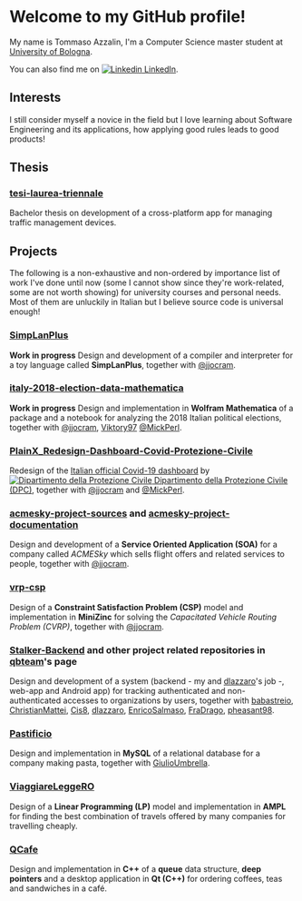 # Welcome to my GitHub profile!

My name is Tommaso Azzalin, I'm a Computer Science master student at [University of Bologna](https://www.unibo.it/en).

You can also find me on [![Linkedin](https://i.stack.imgur.com/gVE0j.png) LinkedIn](https://www.linkedin.com/in/tommaso-azzalin/).

## Interests

I still consider myself a novice in the field but I love learning about Software Engineering and its applications, how applying good rules leads to good products!

## Thesis

### [tesi-laurea-triennale](https://github.com/TommasoAzz/tesi-laurea-triennale)
Bachelor thesis on development of a cross-platform app for managing traffic management devices.

## Projects

The following is a non-exhaustive and non-ordered by importance list of work I've done until now (some I cannot show since they're work-related, some are not worth showing) for university courses and personal needs. Most of them are unluckily in Italian but I believe source code is universal enough!

### [SimpLanPlus](https://github.com/jjocram/SimpLanPlus)
**Work in progress** Design and development of a compiler and interpreter for a toy language called **SimpLanPlus**, together with [@jjocram](https://github.com/jjocram).

### [italy-2018-election-data-mathematica](https://github.com/jjocram/italy-2018-election-data-mathematica)
**Work in progress** Design and implementation in **Wolfram Mathematica** of a package and a notebook for analyzing the 2018 Italian political elections, together with [@jjocram](https://github.com/jjocram), [Viktory97](https://github.com/Viktory97) [@MickPerl](https://github.com/MickPerl).

### [PlainX_Redesign-Dashboard-Covid-Protezione-Civile](https://github.com/TommasoAzz/PlainX_Redesign-Dashboard-Covid-Protezione-Civile)
Redesign of the [Italian official Covid-19 dashboard](https://opendatadpc.maps.arcgis.com/apps/opsdashboard/index.html#/b0c68bce2cce478eaac82fe38d4138b1) by [![Dipartimento della Protezione Civile](http://www.protezionecivile.gov.it/themeDPC-1.0.0-SNAPSHOT/images/favicon.ico) Dipartimento della Protezione Civile (DPC)](http://http://www.protezionecivile.gov.it/), together with [@jjocram](https://github.com/jjocram) and [@MickPerl](https://github.com/MickPerl).

### [acmesky-project-sources](https://github.com/TommasoAzz/acmesky-project-sources) and [acmesky-project-documentation](https://github.com/TommasoAzz/acmesky-project-documentation)
Design and development of a **Service Oriented Application (SOA)** for a company called *ACMESky* which sells flight offers and related services to people, together with [@jjocram](https://github.com/jjocram).

### [vrp-csp](https://github.com/TommasoAzz/vrp-csp)
Design of a **Constraint Satisfaction Problem (CSP)** model and implementation in **MiniZinc** for solving the *Capacitated Vehicle Routing Problem (CVRP)*, together with [@jjocram](https://github.com/jjocram).

### [Stalker-Backend](https://github.com/TommasoAzz/Stalker-Backend) and other project related repositories in [qbteam](https://github.com/qb-team)'s page
Design and development of a system (backend - my and [dlazzaro](https://github.com/dlazzaro)'s job -, web-app and Android app) for tracking authenticated and non-authenticated accesses to organizations by users, together with [babastreio](https://github.com/babastreio), [ChristianMattei](https://github.com/ChristianMattei), [Cis8](https://github.com/Cis8), [dlazzaro](https://github.com/dlazzaro), [EnricoSalmaso](https://github.com/EnricoSalmaso), [FraDrago](https://github.com/FraDrago), [pheasant98](https://github.com/pheasant98).

### [Pastificio](https://github.com/TommasoAzz/Pastificio)
Design and implementation in **MySQL** of a relational database for a company making pasta, together with [GiulioUmbrella](https://github.com/GiulioUmbrella).

### [ViaggiareLeggeRO](https://github.com/TommasoAzz/ViaggiareLeggeRO)
Design of a **Linear Programming (LP)** model and implementation in **AMPL** for finding the best combination of travels offered by many companies for travelling cheaply.

### [QCafe](https://github.com/TommasoAzz/QCafe)
Design and implementation in **C++** of a **queue** data structure, **deep pointers** and a desktop application in **Qt (C++)** for ordering coffees, teas and sandwiches in a café.
